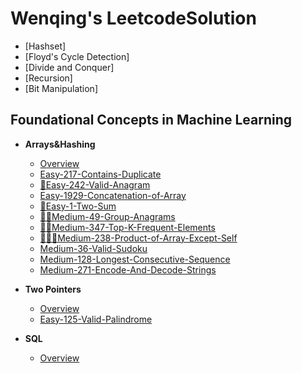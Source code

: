 # Wenqing's LeetcodeSolution
  - [Hashset]
  - [Floyd's Cycle Detection]
  - [Divide and Conquer]
  - [Recursion]
  - [Bit Manipulation]

## Foundational Concepts in Machine Learning
- **Arrays&Hashing**
  - [Overview](Arrays&Hashing.md)
  - [Easy-217-Contains-Duplicate](Arrays&Hashing/217_Contains_Duplicate.md)
  - [🌟Easy-242-Valid-Anagram](Arrays&Hashing/242_Valid_Anagram.md)
  - [Easy-1929-Concatenation-of-Array](Arrays&Hashing/1929_Concatenation_of_Array.md)
  - [🌟Easy-1-Two-Sum](Arrays&Hashing/1_Two_Sum.md)
  - [🌟🌟Medium-49-Group-Anagrams](Arrays&Hashing/49_Group_Anagrams.md)
  - [🌟🌟Medium-347-Top-K-Frequent-Elements](Arrays&Hashing/347_Top_K_Frequent_Elements.md)
  - [🌟🌟🧠Medium-238-Product-of-Array-Except-Self](Arrays&Hashing/238_Product_of_Array_Except_Self.md)
  - [Medium-36-Valid-Sudoku](Arrays&Hashing/36_Valid_Sudoku.md)
  - [Medium-128-Longest-Consecutive-Sequence](Arrays&Hashing/128_Longest_Consecutive_Sequence.md)
  - [Medium-271-Encode-And-Decode-Strings](Arrays&Hashing/271_Encode_And_Decode_Strings.md)
- **Two Pointers**
  - [Overview](Two-Pointers.md)
  - [Easy-125-Valid-Palindrome](Two-Pointers/125-Valid-Palindrome.md)
  
- **SQL**
  - [Overview](SQL/sql.md)

